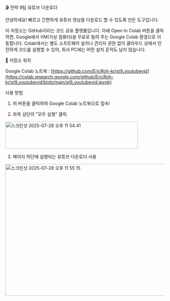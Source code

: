 🎬 전략 9팀 유튜브 다운로더

안녕하세요! 빠르고 간편하게 유튜브 영상을 다운로드 할 수 있도록 만든 도구입니다.

이 저장소는 GitHub이라는 코드 공유 플랫폼입니다.
아래 Open In Colab 버튼을 클릭하면, Google에서 VM(가상 컴퓨터)을 무료로 빌려 주는 Google Colab 환경으로 이동합니다.
Colab에서는 별도 소프트웨어 설치나 관리자 권한 없이 클라우드 상에서 안전하게 코드를 실행할 수 있어, 회사 PC에는 어떤 설치 흔적도 남지 않습니다.



📂 저장소 위치

Google Colab 노트북 : [https://github.com/EricRoh-kr/st9_youtubevid](https://colab.research.google.com/github/EricRoh-kr/st9_youtubevid/blob/main/st9_youtubevid.ipynb)

사용 방법
1. 위 버튼을 클릭하여 Google Colab 노트북으로 접속!
   
2. 좌측 상단의 "모두 실행" 클릭

<img width="419" height="86" alt="스크린샷 2025-07-28 오후 11 54 41" src="https://github.com/user-attachments/assets/4fbe9aab-007a-4d1c-ab94-b0242e2081e7" />

3. 페이지 하단에 실행되는 유튜브 다운로더 사용

<img width="709" height="416" alt="스크린샷 2025-07-28 오후 11 55 15" src="https://github.com/user-attachments/assets/fd7d4a2d-9b61-41d3-bb24-a4ffba0dce00" />

